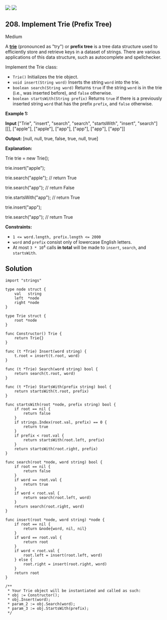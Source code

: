 [![](https://img.shields.io/github/stars/LeetCode-in-Go/LeetCode-in-Go?label=Stars&style=flat-square)](https://github.com/LeetCode-in-Go/LeetCode-in-Go)
[![](https://img.shields.io/github/forks/LeetCode-in-Go/LeetCode-in-Go?label=Fork%20me%20on%20GitHub%20&style=flat-square)](https://github.com/LeetCode-in-Go/LeetCode-in-Go/fork)

## 208\. Implement Trie (Prefix Tree)

Medium

A [**trie**](https://en.wikipedia.org/wiki/Trie) (pronounced as "try") or **prefix tree** is a tree data structure used to efficiently store and retrieve keys in a dataset of strings. There are various applications of this data structure, such as autocomplete and spellchecker.

Implement the Trie class:

*   `Trie()` Initializes the trie object.
*   `void insert(String word)` Inserts the string `word` into the trie.
*   `boolean search(String word)` Returns `true` if the string `word` is in the trie (i.e., was inserted before), and `false` otherwise.
*   `boolean startsWith(String prefix)` Returns `true` if there is a previously inserted string `word` that has the prefix `prefix`, and `false` otherwise.

**Example 1:**

**Input** ["Trie", "insert", "search", "search", "startsWith", "insert", "search"] [[], ["apple"], ["apple"], ["app"], ["app"], ["app"], ["app"]]

**Output:** [null, null, true, false, true, null, true]

**Explanation:** 

Trie trie = new Trie(); 

trie.insert("apple"); 

trie.search("apple"); // return True 

trie.search("app"); // return False 

trie.startsWith("app"); // return True 

trie.insert("app"); 

trie.search("app"); // return True

**Constraints:**

*   `1 <= word.length, prefix.length <= 2000`
*   `word` and `prefix` consist only of lowercase English letters.
*   At most <code>3 * 10<sup>4</sup></code> calls **in total** will be made to `insert`, `search`, and `startsWith`.

## Solution

```golang
import "strings"

type node struct {
	val   string
	left  *node
	right *node
}

type Trie struct {
	root *node
}

func Constructor() Trie {
	return Trie{}
}

func (t *Trie) Insert(word string) {
	t.root = insert(t.root, word)
}

func (t *Trie) Search(word string) bool {
	return search(t.root, word)
}

func (t *Trie) StartsWith(prefix string) bool {
	return startsWith(t.root, prefix)
}

func startsWith(root *node, prefix string) bool {
	if root == nil {
		return false
	}
	if strings.Index(root.val, prefix) == 0 {
		return true
	}
	if prefix < root.val {
		return startsWith(root.left, prefix)
	}
	return startsWith(root.right, prefix)
}

func search(root *node, word string) bool {
	if root == nil {
		return false
	}
	if word == root.val {
		return true
	}
	if word < root.val {
		return search(root.left, word)
	}
	return search(root.right, word)
}

func insert(root *node, word string) *node {
	if root == nil {
		return &node{word, nil, nil}
	}
	if word == root.val {
		return root
	}
	if word < root.val {
		root.left = insert(root.left, word)
	} else {
		root.right = insert(root.right, word)
	}
	return root
}

/**
 * Your Trie object will be instantiated and called as such:
 * obj := Constructor();
 * obj.Insert(word);
 * param_2 := obj.Search(word);
 * param_3 := obj.StartsWith(prefix);
 */
```